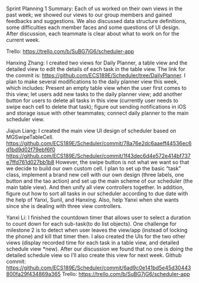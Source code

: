 Sprint Planning 1 
Summary:
Each of us worked on their own views in the past week; we showed our views to our group members and gained feedbacks and suggestions. We also discussed data structure definitions, some difficulties each member faces and some questions of UI design. After discussion, each teammate is clear about what to work on for the current week. 

Trello:
https://trello.com/b/SuBG7jG6/scheduler-app


Hanxing Zhang: 
I created two views for Daily Planner, a table view and the detailed view to edit the details of each task in the table view. The link for the commit is:
https://github.com/ECS189E/Scheduler/tree/DailyPlanner.
I plan to make several modifications to the daily planner view this week, which includes:
Present an empty table view when the user first comes to this view; let users add new tasks to the daily planner view; add another button for users to delete all tasks in this view (currently user needs to swipe each cell to delete that task); figure out sending notifications in iOS and storage issue with other teammates; connect daily planner to the main scheduler view. 


Jiajun Liang:
I created the main view UI design of scheduler based on MGSwipeTableCell.
https://github.com/ECS189E/Scheduler/commit/78a76e2dc6aaeff44536ec6d1bd9d02f79ebf6f0
https://github.com/ECS189E/Scheduler/commit/1f43dec6d4e572e414bf737e7ffd761d027bb1b8
However, the swipe button is not what we want so that we decide to build our own custom cell. I plan to set up the basic “task” class, implement a brand new cell with our own design (three labels, one button and the tao action) and set up the main scheme of our scheduler (the main table view). And then unify all view controllers together. In addition, figure out how to sort all tasks in our scheduler according to due date with the help of Yanxi, Sunil, and Hanxing. Also, help Yanxi when she wants since she is dealing with three view controllers.



Yanxi Li:
I finished the countdown timer that allows user to select a duration to count down for each sub-task(to do list objects). One challenge for milestone 2 is to detect when user leaves the view/app (instead of locking the phone) and kill that timer then. I also created the UIs for the two other views (display recorded time for each task in a table view, and detailed schedule view *new). After our discussion we found that no one is doing the detailed schedule view so I’ll also create this view for next week. 
Github commit:
https://github.com/ECS189E/Scheduler/commit/6ad9c0e141bd5e45d30443800fa29f434869a365
Trello:
https://trello.com/b/SuBG7jG6/scheduler-app


